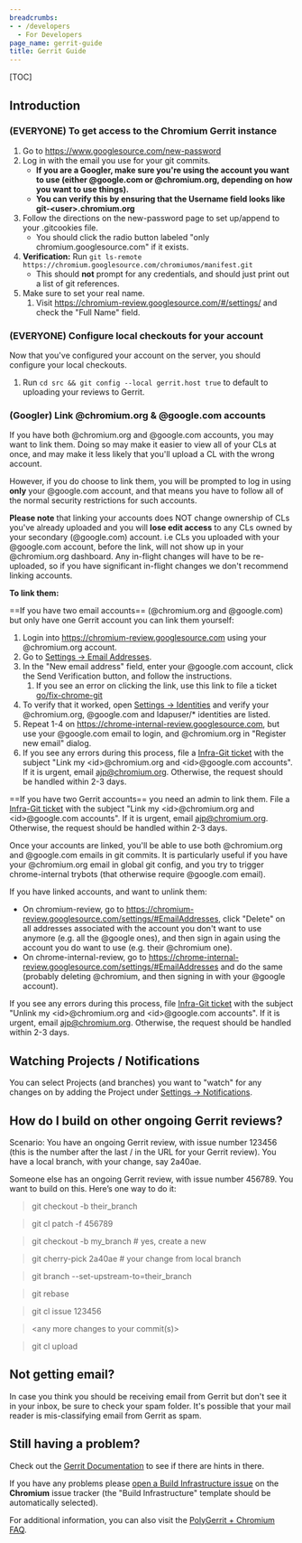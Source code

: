 ```yaml
---
breadcrumbs:
- - /developers
  - For Developers
page_name: gerrit-guide
title: Gerrit Guide
---
```


[TOC]

## Introduction

### (EVERYONE) To get access to the Chromium Gerrit instance

1.  Go to <https://www.googlesource.com/new-password>
2.  Log in with the email you use for your git commits.
    *   **If you are a Googler, make sure you're using the account you
                want to use (either @google.com or @chromium.org, depending on
                how you want to use things).**
    *   **You can verify this by ensuring that the Username field looks
                like git-&lt;user&gt;.chromium.org**
3.  Follow the directions on the new-password page to set up/append to
            your .gitcookies file.
    *   You should click the radio button labeled "only
                chromium.googlesource.com" if it exists.
4.  **Verification:** Run `git ls-remote
            https://chromium.googlesource.com/chromiumos/manifest.git`
    *   This should **not** prompt for any credentials, and should just
                print out a list of git references.
5.  Make sure to set your real name.
    1.  Visit <https://chromium-review.googlesource.com/#/settings/> and
                check the "Full Name" field.

### (EVERYONE) Configure local checkouts for your account

Now that you've configured your account on the server, you should configure your
local checkouts.

1.  Run `cd src && git config --local gerrit.host true` to default
            to uploading your reviews to Gerrit.

### (Googler) Link @chromium.org & @google.com accounts

If you have both @chromium.org and @google.com accounts, you may want to link
them. Doing so may make it easier to view all of your CLs at once, and may make
it less likely that you'll upload a CL with the wrong account.

However, if you do choose to link them, you will be prompted to log in using
**only** your @google.com account, and that means you have to follow all of the
normal security restrictions for such accounts.

**Please note** that linking your accounts does NOT change ownership of CLs
you've already uploaded and you will **lose edit access** to any CLs owned by
your secondary (@google.com) account. i.e CLs you uploaded with your @google.com
account, before the link, will not show up in your @chromium.org dashboard. Any
in-flight changes will have to be re-uploaded, so if you have significant
in-flight changes we don't recommend linking accounts.

**To link them:**

==If you have two email accounts== (@chromium.org and @google.com) but only have
one Gerrit account you can link them yourself:

1.  Login into <https://chromium-review.googlesource.com> using your
            @chromium.org account.
2.  Go to [Settings -&gt; Email
            Addresses](https://chromium-review.googlesource.com/#/settings/EmailAddresses).
3.  In the "New email address" field, enter your @google.com account,
            click the Send Verification button, and follow the instructions.
    1.  If you see an error on clicking the link, use this link to file
                a ticket
                [go/fix-chrome-git](http://goto.google.com/fix-chrome-git)
4.  To verify that it worked, open [Settings -&gt;
            Identities](https://chromium-review.googlesource.com/#/settings/web-identities)
            and verify your @chromium.org, @google.com and ldapuser/\*
            identities are listed.
5.  Repeat 1-4 on <https://chrome-internal-review.googlesource.com>, but
            use your @google.com email to login, and @chromium.org in "Register
            new email" dialog.
6.  If you see any errors during this process, file a [Infra-Git
            ticket](https://bugs.chromium.org/p/chromium/issues/entry?template=Infra-Git)
            with the subject "Link my &lt;id&gt;@chromium.org and
            &lt;id&gt;@google.com accounts". If it is urgent, email
            ajp@chromium.org. Otherwise, the request should be handled within
            2-3 days.

==If you have two Gerrit accounts== you need an admin to link them. File a
[Infra-Git
ticket](https://bugs.chromium.org/p/chromium/issues/entry?template=Infra-Git)
with the subject "Link my &lt;id&gt;@chromium.org and &lt;id&gt;@google.com
accounts". If it is urgent, email ajp@chromium.org. Otherwise, the request
should be handled within 2-3 days.

Once your accounts are linked, you'll be able to use both @chromium.org and
@google.com emails in git commits. It is particularly useful if you have your
@chromium.org email in global git config, and you try to trigger chrome-internal
trybots (that otherwise require @google.com email).

If you have linked accounts, and want to unlink them:

*   On chromium-review, go to
            https://chromium-review.googlesource.com/settings/#EmailAddresses,
            click "Delete" on all addresses associated with the account you
            don't want to use anymore (e.g. all the @google ones), and then sign
            in again using the account you do want to use (e.g. their @chromium
            one).
*   On chrome-internal-review, go to
            https://chrome-internal-review.googlesource.com/settings/#EmailAddresses
            and do the same (probably deleting @chromium, and then signing in
            with your @google account).

If you see any errors during this process, file [Infra-Git
ticket](https://bugs.chromium.org/p/chromium/issues/entry?template=Infra-Git)
with the subject "Unlink my &lt;id&gt;@chromium.org and &lt;id&gt;@google.com
accounts". If it is urgent, email ajp@chromium.org. Otherwise, the request
should be handled within 2-3 days.

## Watching Projects / Notifications

You can select Projects (and branches) you want to "watch" for any changes on by
adding the Project under [Settings -&gt;
Notifications](https://chromium-review.googlesource.com/settings/#Notifications).

## How do I build on other ongoing Gerrit reviews?

Scenario: You have an ongoing Gerrit review, with issue number 123456 (this is
the number after the last / in the URL for your Gerrit review). You have a local
branch, with your change, say 2a40ae.

Someone else has an ongoing Gerrit review, with issue number 456789. You want to
build on this. Here’s one way to do it:

> git checkout -b their_branch

> git cl patch -f 456789

> git checkout -b my_branch # yes, create a new

> git cherry-pick 2a40ae # your change from local branch

> git branch --set-upstream-to=their_branch

> git rebase

> git cl issue 123456

> &lt;any more changes to your commit(s)&gt;

> git cl upload

## Not getting email?

In case you think you should be receiving email from Gerrit but don't see it in
your inbox, be sure to check your spam folder. It's possible that your mail
reader is mis-classifying email from Gerrit as spam.

## Still having a problem?

Check out the [Gerrit
Documentation](https://gerrit-review.googlesource.com/Documentation/index.html)
to see if there are hints in there.

If you have any problems please [open a Build Infrastructure
issue](https://bugs.chromium.org/p/chromium/issues/entry?template=Build+Infrastructure)
on the **Chromium** issue tracker (the "Build Infrastructure" template should be
automatically selected).

For additional information, you can also visit the [PolyGerrit + Chromium
FAQ](https://polygerrit.appspot.com/).
